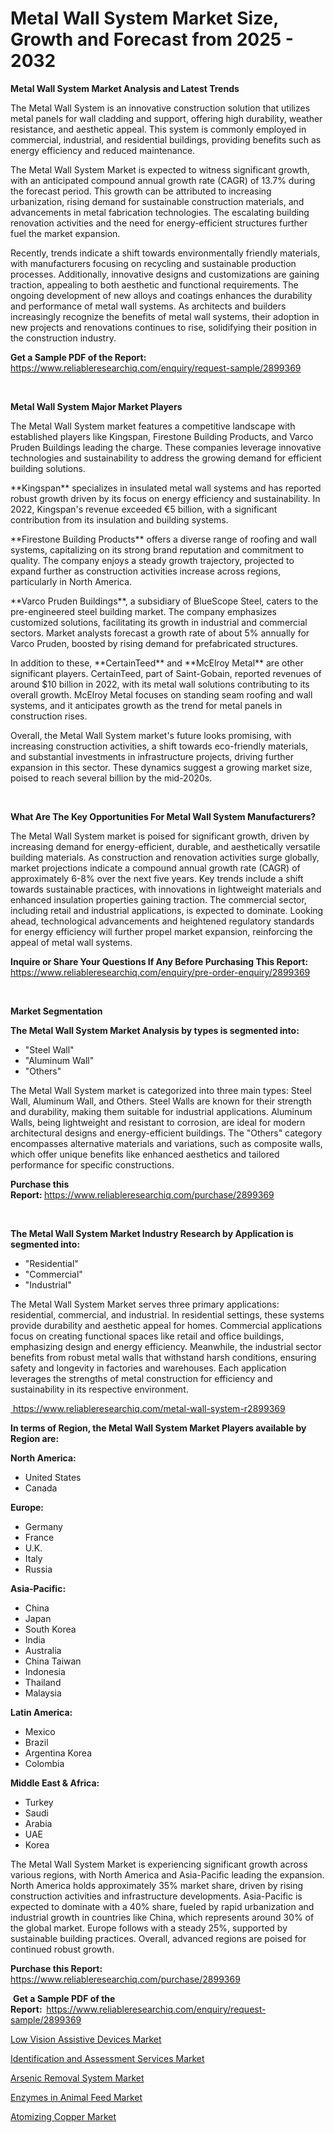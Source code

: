 <p><h1>Metal Wall System Market Size, Growth and Forecast from 2025 - 2032</h1></p><p><strong>Metal Wall System Market Analysis and Latest Trends</strong></p>
<p><p>The Metal Wall System is an innovative construction solution that utilizes metal panels for wall cladding and support, offering high durability, weather resistance, and aesthetic appeal. This system is commonly employed in commercial, industrial, and residential buildings, providing benefits such as energy efficiency and reduced maintenance.</p><p>The Metal Wall System Market is expected to witness significant growth, with an anticipated compound annual growth rate (CAGR) of 13.7% during the forecast period. This growth can be attributed to increasing urbanization, rising demand for sustainable construction materials, and advancements in metal fabrication technologies. The escalating building renovation activities and the need for energy-efficient structures further fuel the market expansion.</p><p>Recently, trends indicate a shift towards environmentally friendly materials, with manufacturers focusing on recycling and sustainable production processes. Additionally, innovative designs and customizations are gaining traction, appealing to both aesthetic and functional requirements. The ongoing development of new alloys and coatings enhances the durability and performance of metal wall systems. As architects and builders increasingly recognize the benefits of metal wall systems, their adoption in new projects and renovations continues to rise, solidifying their position in the construction industry.</p></p>
<p><strong>Get a Sample PDF of the Report:&nbsp;</strong> <a href="https://www.reliableresearchiq.com/enquiry/request-sample/2899369?utm_campaign=1170&utm_medium=2&utm_source=Github&utm_content=ia&utm_term=15032025&utm_id=metal-wall-system">https://www.reliableresearchiq.com/enquiry/request-sample/2899369</a></p>
<p>&nbsp;</p>
<p><strong>Metal Wall System Major Market Players</strong></p>
<p><p>The Metal Wall System market features a competitive landscape with established players like Kingspan, Firestone Building Products, and Varco Pruden Buildings leading the charge. These companies leverage innovative technologies and sustainability to address the growing demand for efficient building solutions.</p><p>**Kingspan** specializes in insulated metal wall systems and has reported robust growth driven by its focus on energy efficiency and sustainability. In 2022, Kingspan's revenue exceeded €5 billion, with a significant contribution from its insulation and building systems.</p><p>**Firestone Building Products** offers a diverse range of roofing and wall systems, capitalizing on its strong brand reputation and commitment to quality. The company enjoys a steady growth trajectory, projected to expand further as construction activities increase across regions, particularly in North America.</p><p>**Varco Pruden Buildings**, a subsidiary of BlueScope Steel, caters to the pre-engineered steel building market. The company emphasizes customized solutions, facilitating its growth in industrial and commercial sectors. Market analysts forecast a growth rate of about 5% annually for Varco Pruden, boosted by rising demand for prefabricated structures.</p><p>In addition to these, **CertainTeed** and **McElroy Metal** are other significant players. CertainTeed, part of Saint-Gobain, reported revenues of around $10 billion in 2022, with its metal wall solutions contributing to its overall growth. McElroy Metal focuses on standing seam roofing and wall systems, and it anticipates growth as the trend for metal panels in construction rises.</p><p>Overall, the Metal Wall System market's future looks promising, with increasing construction activities, a shift towards eco-friendly materials, and substantial investments in infrastructure projects, driving further expansion in this sector. These dynamics suggest a growing market size, poised to reach several billion by the mid-2020s.</p></p>
<p>&nbsp;</p>
<p><strong>What Are The Key Opportunities For Metal Wall System Manufacturers?</strong></p>
<p><p>The Metal Wall System market is poised for significant growth, driven by increasing demand for energy-efficient, durable, and aesthetically versatile building materials. As construction and renovation activities surge globally, market projections indicate a compound annual growth rate (CAGR) of approximately 6-8% over the next five years. Key trends include a shift towards sustainable practices, with innovations in lightweight materials and enhanced insulation properties gaining traction. The commercial sector, including retail and industrial applications, is expected to dominate. Looking ahead, technological advancements and heightened regulatory standards for energy efficiency will further propel market expansion, reinforcing the appeal of metal wall systems.</p></p>
<p><strong>Inquire or Share Your Questions If Any Before Purchasing This Report:</strong> <a href="https://www.reliableresearchiq.com/enquiry/pre-order-enquiry/2899369?utm_campaign=1170&utm_medium=2&utm_source=Github&utm_content=ia&utm_term=15032025&utm_id=metal-wall-system">https://www.reliableresearchiq.com/enquiry/pre-order-enquiry/2899369</a></p>
<p>&nbsp;</p>
<p><strong>Market Segmentation</strong></p>
<p><strong>The Metal Wall System Market Analysis by types is segmented into:</strong></p>
<p><ul><li>"Steel Wall"</li><li>"Aluminum Wall"</li><li>"Others"</li></ul></p>
<p><p>The Metal Wall System market is categorized into three main types: Steel Wall, Aluminum Wall, and Others. Steel Walls are known for their strength and durability, making them suitable for industrial applications. Aluminum Walls, being lightweight and resistant to corrosion, are ideal for modern architectural designs and energy-efficient buildings. The "Others" category encompasses alternative materials and variations, such as composite walls, which offer unique benefits like enhanced aesthetics and tailored performance for specific constructions.</p></p>
<p><strong>Purchase this Report:&nbsp;</strong><a href="https://www.reliableresearchiq.com/purchase/2899369?utm_campaign=1170&utm_medium=2&utm_source=Github&utm_content=ia&utm_term=15032025&utm_id=metal-wall-system">https://www.reliableresearchiq.com/purchase/2899369</a></p>
<p>&nbsp;</p>
<p><strong>The Metal Wall System Market Industry Research by Application is segmented into:</strong></p>
<p><ul><li>"Residential"</li><li>"Commercial"</li><li>"Industrial"</li></ul></p>
<p><p>The Metal Wall System Market serves three primary applications: residential, commercial, and industrial. In residential settings, these systems provide durability and aesthetic appeal for homes. Commercial applications focus on creating functional spaces like retail and office buildings, emphasizing design and energy efficiency. Meanwhile, the industrial sector benefits from robust metal walls that withstand harsh conditions, ensuring safety and longevity in factories and warehouses. Each application leverages the strengths of metal construction for efficiency and sustainability in its respective environment.</p></p>
<p><a href="https://www.reliableresearchiq.com/metal-wall-system-r2899369?utm_campaign=1170&utm_medium=2&utm_source=Github&utm_content=ia&utm_term=15032025&utm_id=metal-wall-system">&nbsp;https://www.reliableresearchiq.com/metal-wall-system-r2899369</a></p>
<p><strong>In terms of Region, the Metal Wall System Market Players available by Region are:</strong></p>
<p>
    <p> <strong> North America: </strong>
        <ul>
            <li>United States</li>
            <li>Canada</li>
        </ul>
        </p> 
    <p> <strong> Europe: </strong>
        <ul>
            <li>Germany</li>
            <li>France</li>
            <li>U.K.</li>
            <li>Italy</li>
            <li>Russia</li>
        </ul>
        </p> 
    <p> <strong> Asia-Pacific: </strong>
        <ul>
            <li>China</li>
            <li>Japan</li>
            <li>South Korea</li>
            <li>India</li>
            <li>Australia</li>
            <li>China Taiwan</li>
            <li>Indonesia</li>
            <li>Thailand</li>
            <li>Malaysia</li>
        </ul>
        </p> 
    <p> <strong> Latin America: </strong>
        <ul>
            <li>Mexico</li>
            <li>Brazil</li>
            <li>Argentina Korea</li>
            <li>Colombia</li>
        </ul>
        </p> 
    <p> <strong> Middle East & Africa: </strong>
        <ul>
            <li>Turkey</li>
            <li>Saudi</li>
            <li>Arabia</li>
            <li>UAE</li>
            <li>Korea</li>
        </ul>
    </p>
    </p>
<p><p>The Metal Wall System Market is experiencing significant growth across various regions, with North America and Asia-Pacific leading the expansion. North America holds approximately 35% market share, driven by rising construction activities and infrastructure developments. Asia-Pacific is expected to dominate with a 40% share, fueled by rapid urbanization and industrial growth in countries like China, which represents around 30% of the global market. Europe follows with a steady 25%, supported by sustainable building practices. Overall, advanced regions are poised for continued robust growth.</p></p>
<p><strong>Purchase this Report: </strong><a href="https://www.reliableresearchiq.com/purchase/2899369?utm_campaign=1170&utm_medium=2&utm_source=Github&utm_content=ia&utm_term=15032025&utm_id=metal-wall-system">https://www.reliableresearchiq.com/purchase/2899369</a></p>
<p>&nbsp;<strong>Get a Sample PDF of the Report:&nbsp;&nbsp;</strong><a href="https://www.reliableresearchiq.com/enquiry/request-sample/2899369?utm_campaign=1170&utm_medium=2&utm_source=Github&utm_content=ia&utm_term=15032025&utm_id=metal-wall-system">https://www.reliableresearchiq.com/enquiry/request-sample/2899369</a></p>
<p><strong></strong></p>
<p><p><a href="https://github.com/forttgoddym7/Market-Research-Report-List-1/blob/main/low-vision-assistive-devices-market.md?utm_campaign=1170&utm_medium=2&utm_source=Github&utm_content=ia&utm_term=15032025&utm_id=metal-wall-system">Low Vision Assistive Devices Market</a></p><p><a href="https://github.com/nicoytabiz7/Market-Research-Report-List-1/blob/main/identification-and-assessment-services-market.md?utm_campaign=1170&utm_medium=2&utm_source=Github&utm_content=ia&utm_term=15032025&utm_id=metal-wall-system">Identification and Assessment Services Market</a></p><p><a href="https://github.com/daddskokenk4/Market-Research-Report-List-1/blob/main/arsenic-removal-system-market.md?utm_campaign=1170&utm_medium=2&utm_source=Github&utm_content=ia&utm_term=15032025&utm_id=metal-wall-system">Arsenic Removal System Market</a></p><p><a href="https://github.com/kimomeifbnu26/Market-Research-Report-List-1/blob/main/enzymes-in-animal-feed-market.md?utm_campaign=1170&utm_medium=2&utm_source=Github&utm_content=ia&utm_term=15032025&utm_id=metal-wall-system">Enzymes in Animal Feed Market</a></p><p><a href="https://github.com/kabotcaddoub/Market-Research-Report-List-1/blob/main/atomizing-copper-market.md?utm_campaign=1170&utm_medium=2&utm_source=Github&utm_content=ia&utm_term=15032025&utm_id=metal-wall-system">Atomizing Copper Market</a></p></p>